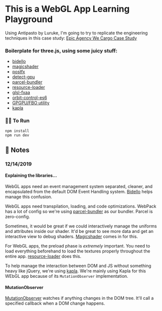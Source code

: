 # This is a WebGL App Learning Playground

Using Antipasto by Luruke, I'm going to try to replicate the engineering techniques in this case study:
[Epic Agency We Cargo Case Study](https://medium.com/epicagency/behind-the-scenes-of-we-cargo-3999f5f559c)

### Boilerplate for three.js, using some juicy stuff:

- [bidello](https://github.com/luruke/bidello)
- [magicshader](https://github.com/luruke/magicshader)
- [postfx](https://medium.com/@luruke/simple-postprocessing-in-three-js-91936ecadfb7)
- [detect-gpu](https://github.com/TimvanScherpenzeel/detect-gpu)
- [parcel-bundler](https://parceljs.org/)
- [resource-loader](https://github.com/englercj/resource-loader)
- [glsl-fxaa](https://github.com/mattdesl/glsl-fxaa)
- [orbit-control-es6](https://github.com/silviopaganini/orbit-controls-es6)
- [GPGPU/FBO utility](https://github.com/luruke/antipasto/blob/master/src/js/utils/fbo.js)
- [kapla](https://github.com/thierrymichel/kapla)


### 🏃‍♀️ To Run

```
npm install
npm run dev
```

## 📝 Notes

### 12/14/2019

#### Explaining the libraries...

WebGL apps need an event management system separated, cleaner, and encapsulated from the default DOM Event Handling system. [Bidello](https://github.com/luruke/bidello) helps manage this confusion.

WebGL apps need transpilation, loading, and code optimizations. WebPack has a lot of config so we're using [parcel-bundler](https://parceljs.org/) as our bundler. Parcel is zero-config.

Sometimes, it would be great if we could interactively manage the uniforms and attributes inside our shader. It'd be great to see more data and get an interactive view to debug shaders. [Magicshader](https://github.com/luruke/magicshader) comes in for this.

For WebGL apps, the preload phase is _extremely_ important. You need to load everything beforehand to load the textures properly throughout the entire app. [resource-loader](https://github.com/englercj/resource-loader) does this.

To help manage the interaction between DOM and JS without something heavy like jQuery, we're using [kapla](https://github.com/thierrymichel/kapla). We're mainly using Kapla for this WEbGL app because of its `MutationObserver` implementation.

#### MutationObserver

[MutationObserver](https://developer.mozilla.org/en-US/docs/Web/API/MutationObserver) watches if anything changes in the DOM tree. It'll call a specified callback when a DOM change happens.

